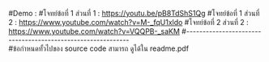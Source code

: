 #Demo : 
#โจทย์ข้อที่ 1 ส่วนที่ 1 : https://youtu.be/pB8TdShS1Qg 
#โจทย์ข้อที่ 1 ส่วนที่ 2 : https://www.youtube.com/watch?v=M-_fqU1xldo
#โจทย์ข้อที่ 2 ส่วนที่ 2 : https://www.youtube.com/watch?v=VQQPB-_saKM 
#------------------------------------------------------------  
#ข้อกำหนดทั้วไปของ source code สามารถ ดูได้ใน readme.pdf
